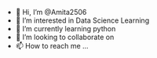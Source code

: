 - 👋 Hi, I’m @Amita2506
- 👀 I’m interested in Data Science Learning
- 🌱 I’m currently learning python
- 💞️ I’m looking to collaborate on 
- 📫 How to reach me ...

<!---
Amita2506/Amita2506 is a ✨ special ✨ repository because its `README.md` (this file) appears on your GitHub profile.
You can click the Preview link to take a look at your changes.
--->
